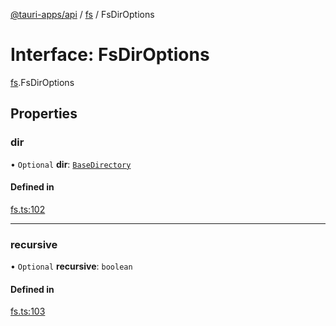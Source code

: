 [@tauri-apps/api](../README.md) / [fs](../modules/fs.md) / FsDirOptions

# Interface: FsDirOptions

[fs](../modules/fs.md).FsDirOptions

## Properties

### dir

• `Optional` **dir**: [`BaseDirectory`](../enums/fs.BaseDirectory.md)

#### Defined in

[fs.ts:102](https://github.com/tauri-apps/tauri/blob/787ea09/tooling/api/src/fs.ts#L102)

___

### recursive

• `Optional` **recursive**: `boolean`

#### Defined in

[fs.ts:103](https://github.com/tauri-apps/tauri/blob/787ea09/tooling/api/src/fs.ts#L103)
